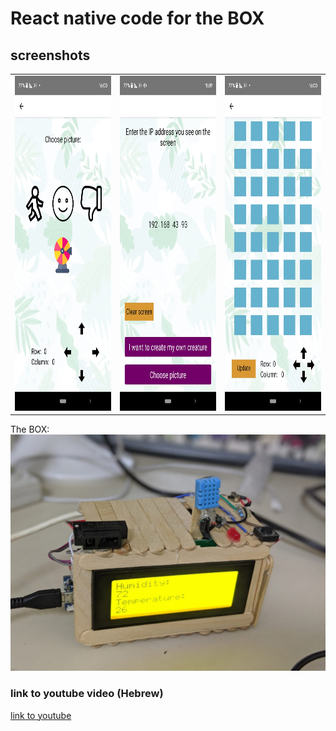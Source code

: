 
# React native code for the BOX

## screenshots
||||
|--|--|--|
|<img src="https://github.com/dolby360/MyIOT/blob/master/screenshots/1.jpeg?raw=true" width="250" height="536">|<img src="https://github.com/dolby360/MyIOT/blob/master/screenshots/2.jpeg?raw=true" width="250" height="536">|<img src="https://github.com/dolby360/MyIOT/blob/master/screenshots/3.jpeg?raw=true" width="250" height="536">|

The BOX:
![The BOX](https://github.com/dolby360/Temperature-distance-screen-Arduino/blob/master/The%20BOX.jpeg?raw=true)

### link to youtube video (Hebrew)
[link to youtube](https://www.youtube.com/watch?v=Jsip-A6hjkM&t=2s)